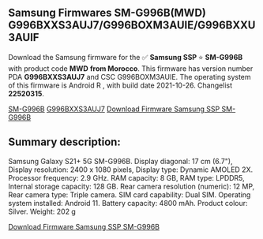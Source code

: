 <h2>Samsung Firmwares SM-G996B(MWD) G996BXXS3AUJ7/G996BOXM3AUIE/G996BXXU3AUIF</h2>
Download the Samsung firmware for the ✅ <strong>Samsung SSP </strong> ⭐ <strong>SM-G996B</strong> with product code <strong>MWD</strong> <strong> from Morocco</strong>. This firmware has version number PDA <strong>G996BXXS3AUJ7</strong> and CSC G996BOXM3AUIE. The operating system of this firmware is Android R , with build date 2021-10-26. Changelist <strong>22520315</strong>.


[SM-G996B](https://samfirm.shop/samsung/model/SM-G996B)
[G996BXXS3AUJ7](https://samfirm.shop/samsung/pda/G996BXXS3AUJ7)
[Download Firmware Samsung SSP SM-G996B](https://samfirm.shop/samsung/firmware/468817)
<h2>Summary description:</h2>
<p>Samsung Galaxy S21+ 5G SM-G996B. Display diagonal: 17 cm (6.7"), Display resolution: 2400 x 1080 pixels, Display type: Dynamic AMOLED 2X. Processor frequency: 2.9 GHz. RAM capacity: 8 GB, RAM type: LPDDR5, Internal storage capacity: 128 GB. Rear camera resolution (numeric): 12 MP, Rear camera type: Triple camera. SIM card capability: Dual SIM. Operating system installed: Android 11. Battery capacity: 4800 mAh. Product colour: Silver. Weight: 202 g</p>


[Download Firmware Samsung SSP SM-G996B](https://samfirm.shop/samsung/firmware/468817)
